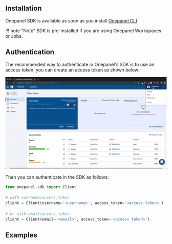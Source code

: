 ## Installation
Onepanel SDK is available as soon as you install [Onepanel CLI](/start/cli)

!!! note "Note" 
    SDK is pre-installed if you are using Onepanel Workspaces or Jobs.

## Authentication

The recommended way to authenticate in Onepanel's SDK is to use an access token, you can create an access token as shown below:

![Screenshot](/assets/img/access-token.gif)

Then you can authenticate in the SDK as follows:

```python
from onepanel.sdk import Client

# with username/access_token
client = Client(username='<username>', access_token='<access token>')

# or with email/access_token
client = Client(email='<email>', access_token='<access token>')

```

## Examples
